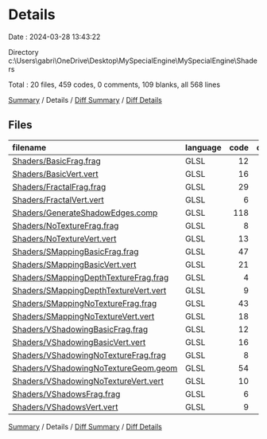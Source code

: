 # Details

Date : 2024-03-28 13:43:22

Directory c:\\Users\\gabri\\OneDrive\\Desktop\\MySpecialEngine\\MySpecialEngine\\Shaders

Total : 20 files,  459 codes, 0 comments, 109 blanks, all 568 lines

[Summary](results.md) / Details / [Diff Summary](diff.md) / [Diff Details](diff-details.md)

## Files
| filename | language | code | comment | blank | total |
| :--- | :--- | ---: | ---: | ---: | ---: |
| [Shaders/BasicFrag.frag](/Shaders/BasicFrag.frag) | GLSL | 12 | 0 | 5 | 17 |
| [Shaders/BasicVert.vert](/Shaders/BasicVert.vert) | GLSL | 16 | 0 | 4 | 20 |
| [Shaders/FractalFrag.frag](/Shaders/FractalFrag.frag) | GLSL | 29 | 0 | 11 | 40 |
| [Shaders/FractalVert.vert](/Shaders/FractalVert.vert) | GLSL | 6 | 0 | 1 | 7 |
| [Shaders/GenerateShadowEdges.comp](/Shaders/GenerateShadowEdges.comp) | GLSL | 118 | 0 | 17 | 135 |
| [Shaders/NoTextureFrag.frag](/Shaders/NoTextureFrag.frag) | GLSL | 8 | 0 | 3 | 11 |
| [Shaders/NoTextureVert.vert](/Shaders/NoTextureVert.vert) | GLSL | 13 | 0 | 4 | 17 |
| [Shaders/SMappingBasicFrag.frag](/Shaders/SMappingBasicFrag.frag) | GLSL | 47 | 0 | 11 | 58 |
| [Shaders/SMappingBasicVert.vert](/Shaders/SMappingBasicVert.vert) | GLSL | 21 | 0 | 5 | 26 |
| [Shaders/SMappingDepthTextureFrag.frag](/Shaders/SMappingDepthTextureFrag.frag) | GLSL | 4 | 0 | 2 | 6 |
| [Shaders/SMappingDepthTextureVert.vert](/Shaders/SMappingDepthTextureVert.vert) | GLSL | 9 | 0 | 2 | 11 |
| [Shaders/SMappingNoTextureFrag.frag](/Shaders/SMappingNoTextureFrag.frag) | GLSL | 43 | 0 | 11 | 54 |
| [Shaders/SMappingNoTextureVert.vert](/Shaders/SMappingNoTextureVert.vert) | GLSL | 18 | 0 | 5 | 23 |
| [Shaders/VShadowingBasicFrag.frag](/Shaders/VShadowingBasicFrag.frag) | GLSL | 12 | 0 | 5 | 17 |
| [Shaders/VShadowingBasicVert.vert](/Shaders/VShadowingBasicVert.vert) | GLSL | 16 | 0 | 4 | 20 |
| [Shaders/VShadowingNoTextureFrag.frag](/Shaders/VShadowingNoTextureFrag.frag) | GLSL | 8 | 0 | 3 | 11 |
| [Shaders/VShadowingNoTextureGeom.geom](/Shaders/VShadowingNoTextureGeom.geom) | GLSL | 54 | 0 | 8 | 62 |
| [Shaders/VShadowingNoTextureVert.vert](/Shaders/VShadowingNoTextureVert.vert) | GLSL | 10 | 0 | 3 | 13 |
| [Shaders/VShadowsFrag.frag](/Shaders/VShadowsFrag.frag) | GLSL | 6 | 0 | 2 | 8 |
| [Shaders/VShadowsVert.vert](/Shaders/VShadowsVert.vert) | GLSL | 9 | 0 | 3 | 12 |

[Summary](results.md) / Details / [Diff Summary](diff.md) / [Diff Details](diff-details.md)